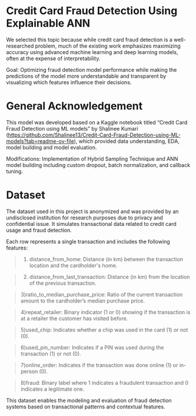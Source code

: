# Credit Card Fraud Detection Using Explainable ANN
We selected this topic because while credit card fraud detection is a well-researched problem, much of the existing work emphasizes maximizing accuracy using advanced machine learning and deep learning models, often at the expense of interpretability. 

Goal: Optimizing fraud detection model performance while making the predictions of the model more understandable and transparent by visualizing which features influence their decisions.

# General Acknowledgement
This model was developed based on a Kaggle notebook titled “Credit Card Fraud Detection using ML models” by Shalinee Kumari (https://github.com/Shalinee13/Credit-Card-Fraud-Detection-using-ML-models?tab=readme-ov-file), which provided data understanding, EDA, model building and model evaluation.

Modifications: Implementation of Hybrid Sampling Technique and ANN model building including custom dropout, batch normalization, and callback tuning. 

# Dataset 
The dataset used in this project is anonymized and was provided by an undisclosed institution for research purposes due to privacy and confidential issue. It simulates transactional data related to credit card usage and fraud detection.

Each row represents a single transaction and includes the following features:

> 1) distance_from_home: Distance (in km) between the transaction location and the cardholder's home.

> 2) distance_from_last_transaction: Distance (in km) from the location of the previous transaction.

> 3)ratio_to_median_purchase_price: Ratio of the current transaction amount to the cardholder’s median purchase price.

> 4)repeat_retailer: Binary indicator (1 or 0) showing if the transaction is at a retailer the customer has visited before.

> 5)used_chip: Indicates whether a chip was used in the card (1) or not (0).

> 6)used_pin_number: Indicates if a PIN was used during the transaction (1) or not (0).

> 7)online_order: Indicates if the transaction was done online (1) or in-person (0).

> 8)fraud: Binary label where 1 indicates a fraudulent transaction and 0 indicates a legitimate one.

This dataset enables the modeling and evaluation of fraud detection systems based on transactional patterns and contextual features.

